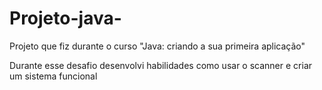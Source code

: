 # Projeto-java-
Projeto que fiz durante o curso "Java: criando a sua primeira aplicação"

Durante esse desafio desenvolvi habilidades como usar o scanner e criar um sistema funcional
